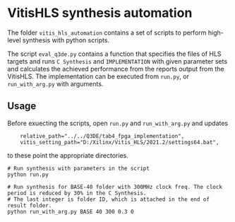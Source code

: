 # VitisHLS synthesis automation

The folder `vitis_hls_automation` contains a set of scripts to perform high-level synthesis with python scripts.

The script `eval_q3de.py` contains a function that specifies the files of HLS targets and runs `C Synthesis` and `IMPLEMENTATION` with given parameter sets and calculates the achieved performance from the reports output from the VitisHLS.
The implementation can be executed from `run.py`, or `run_with_arg.py` with arguments.

## Usage
Before exuecting the scripts, open `run.py` and `run_with_arg.py` and updates
```
    relative_path="../../Q3DE/tab4_fpga_implementation",
    vitis_setting_path="D:/Xilinx/Vitis_HLS/2021.2/settings64.bat",
```
to these point the appropriate directories.

```
# Run synthesis with parameters in the script
python run.py

# Run synthesis for BASE-40 folder with 300MHz clock freq. The clock period is reduced by 30% in the C Synthesis.
# The last integer is folder ID, which is attached in the end of result folder.
python run_with_arg.py BASE 40 300 0.3 0
```
